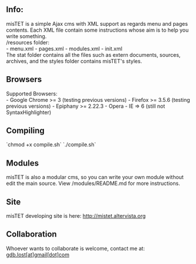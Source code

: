 <h2>Info:</h2>
misTET is a simple Ajax cms with XML support as regards menu and pages contents. Each XML file contain some instructions whose aim is to help you write something.<br>
/resources folder:<br>
	- menu.xml
	- pages.xml
	- modules.xml
	- init.xml
<br>
The stat folder contains all the files such as extern documents, sources, archives, and the styles folder contains misTET's styles.<br>
<h2>Browsers</h2>
Supported Browsers:<br>
	- Google Chrome >= 3 (testing previous versions)
	- Firefox >= 3.5.6 (testing previous versions)
	- Epiphany >= 2.22.3
	- Opera
	- IE => 6 (still not SyntaxHighlighter)
	
<h2>Compiling</h2>
`chmod +x compile.sh`
`./compile.sh`

<h2>Modules</h2>
misTET is also a modular cms, so you can write your own module without edit the main source. View /modules/README.md for more instructions.

<h2>Site</h2>
misTET developing site is here:
<a href = "http://mistet.altervista.org" target = "_blank">http://mistet.altervista.org</a>

<h2>Collaboration</h2>
Whoever wants to collaborate is welcome, contact me at: <a href = "mailto:gdb.lost@gmail.com">gdb.lost[at]gmail[dot]com </a>
